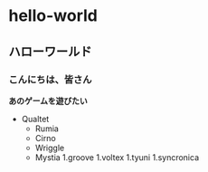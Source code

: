 # hello-world
## ハローワールド
### こんにちは、皆さん
**あのゲームを遊びたい**
* Qualtet
  * Rumia
  * Cirno
  * Wriggle
  * Mystia
1.groove
1.voltex
1.tyuni
1.syncronica
